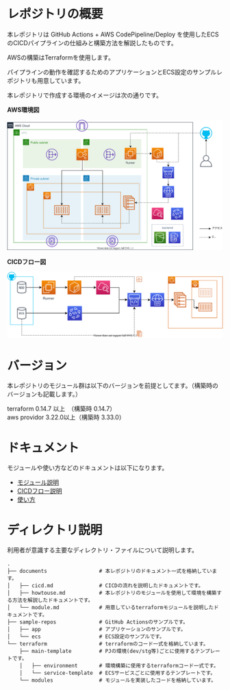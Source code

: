 # レポジトリの概要

本レポジトリは GitHub Actions + AWS CodePipeline/Deploy を使用したECSのCICDパイプラインの仕組みと構築方法を解説したものです。

AWSの構築はTerraformを使用します。

パイプラインの動作を確認するためのアプリケーションとECS設定のサンプルレポジトリも用意しています。

本レポジトリで作成する環境のイメージは次の通りです。

**AWS環境図**

![AWS環境図](./documents/images/aws.drawio.svg)

**CICDフロー図**

![CICDフロー図](./documents/images/cicd.drawio.svg)

# バージョン

本レポジトリのモジュール群は以下のバージョンを前提としてます。（構築時のバージョンも記載します。）

terraform 0.14.7 以上　（構築時 0.14.7）  
aws providor 3.22.0以上（構築時 3.33.0）　

# ドキュメント

モジュールや使い方などのドキュメントは以下になります。

- [モジュール説明](./documents/module.md)
- [CICDフロー説明](./documents/cicd.md)
- [使い方](./documents/howtouse.md)

# ディレクトリ説明

利用者が意識する主要なディレクトリ・ファイルについて説明します。

```
.
├── documents                 # 本レポジトリのドキュメント一式を格納しています。
│   ├── cicd.md               # CICDの流れを説明したドキュメントです。
│   ├── howtouse.md           # 本レポジトリのモジュールを使用して環境を構築する方法を解説したドキュメントです。
│   └── module.md             # 用意しているterraformモジュールを説明したドキュメントです。
├── sample-repos              # GitHub Actionsのサンプルです。
│   ├── app                   # アプリケーションのサンプルです。
│   └── ecs                   # ECS設定のサンプルです。
└── terraform                 # terraformのコード一式を格納しています。
    ├── main-template         # PJの環境(dev/stg等)ごとに使用するテンプレートです。
    │   ├── environment       # 環境構築に使用するterraformコード一式です。
    │   └── service-template  # ECSサービスごとに使用するテンプレートです。
    └── modules               # モジュールを実装したコードを格納しています。
```